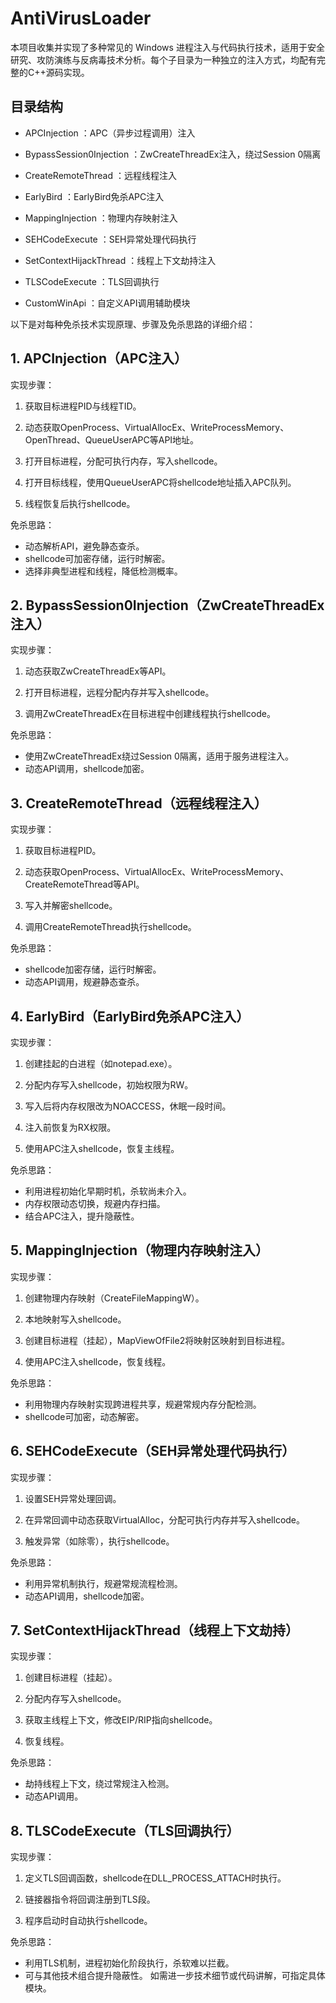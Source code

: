 # AntiVirusLoader
本项目收集并实现了多种常见的 Windows 进程注入与代码执行技术，适用于安全研究、攻防演练与反病毒技术分析。每个子目录为一种独立的注入方式，均配有完整的C++源码实现。

## 目录结构
- APCInjection ：APC（异步过程调用）注入

- BypassSession0Injection ：ZwCreateThreadEx注入，绕过Session 0隔离

- CreateRemoteThread ：远程线程注入

- EarlyBird ：EarlyBird免杀APC注入

- MappingInjection ：物理内存映射注入

- SEHCodeExecute ：SEH异常处理代码执行

- SetContextHijackThread ：线程上下文劫持注入

- TLSCodeExecute ：TLS回调执行

- CustomWinApi ：自定义API调用辅助模块

以下是对每种免杀技术实现原理、步骤及免杀思路的详细介绍：

## 1. APCInjection（APC注入）
实现步骤：

1. 获取目标进程PID与线程TID。

2. 动态获取OpenProcess、VirtualAllocEx、WriteProcessMemory、OpenThread、QueueUserAPC等API地址。

3. 打开目标进程，分配可执行内存，写入shellcode。

4. 打开目标线程，使用QueueUserAPC将shellcode地址插入APC队列。

5. 线程恢复后执行shellcode。 

免杀思路：
- 动态解析API，避免静态查杀。
- shellcode可加密存储，运行时解密。
- 选择非典型进程和线程，降低检测概率。
## 2. BypassSession0Injection（ZwCreateThreadEx注入）
实现步骤：

1. 动态获取ZwCreateThreadEx等API。

2. 打开目标进程，远程分配内存并写入shellcode。

3. 调用ZwCreateThreadEx在目标进程中创建线程执行shellcode。 

免杀思路：
- 使用ZwCreateThreadEx绕过Session 0隔离，适用于服务进程注入。
- 动态API调用，shellcode加密。
## 3. CreateRemoteThread（远程线程注入）
实现步骤：

1. 获取目标进程PID。

2. 动态获取OpenProcess、VirtualAllocEx、WriteProcessMemory、CreateRemoteThread等API。

3. 写入并解密shellcode。

4. 调用CreateRemoteThread执行shellcode。 

免杀思路：
- shellcode加密存储，运行时解密。
- 动态API调用，规避静态查杀。
## 4. EarlyBird（EarlyBird免杀APC注入）
实现步骤：

1. 创建挂起的白进程（如notepad.exe）。

2. 分配内存写入shellcode，初始权限为RW。

3. 写入后将内存权限改为NOACCESS，休眠一段时间。

4. 注入前恢复为RX权限。

5. 使用APC注入shellcode，恢复主线程。 

免杀思路：
- 利用进程初始化早期时机，杀软尚未介入。
- 内存权限动态切换，规避内存扫描。
- 结合APC注入，提升隐蔽性。
## 5. MappingInjection（物理内存映射注入）
实现步骤：

1. 创建物理内存映射（CreateFileMappingW）。

2. 本地映射写入shellcode。

3. 创建目标进程（挂起），MapViewOfFile2将映射区映射到目标进程。

4. 使用APC注入shellcode，恢复线程。 

免杀思路：
- 利用物理内存映射实现跨进程共享，规避常规内存分配检测。
- shellcode可加密，动态解密。
## 6. SEHCodeExecute（SEH异常处理代码执行）
实现步骤：

1. 设置SEH异常处理回调。

2. 在异常回调中动态获取VirtualAlloc，分配可执行内存并写入shellcode。

3. 触发异常（如除零），执行shellcode。 

免杀思路：
- 利用异常机制执行，规避常规流程检测。
- 动态API调用，shellcode加密。
## 7. SetContextHijackThread（线程上下文劫持）
实现步骤：

1. 创建目标进程（挂起）。

2. 分配内存写入shellcode。

3. 获取主线程上下文，修改EIP/RIP指向shellcode。

4. 恢复线程。 

免杀思路：
- 劫持线程上下文，绕过常规注入检测。
- 动态API调用。
## 8. TLSCodeExecute（TLS回调执行）
实现步骤：

1. 定义TLS回调函数，shellcode在DLL_PROCESS_ATTACH时执行。

2. 链接器指令将回调注册到TLS段。

3. 程序启动时自动执行shellcode。 

免杀思路：
- 利用TLS机制，进程初始化阶段执行，杀软难以拦截。
- 可与其他技术组合提升隐蔽性。
如需进一步技术细节或代码讲解，可指定具体模块。